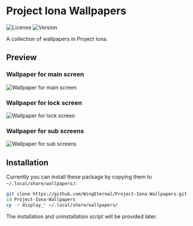 Project Iona Wallpapers
===

![License](https://img.shields.io/badge/license-GPLv3-blue.svg) ![Version](https://img.shields.io/badge/version-0.1.0-blue.svg)

A collection of wallpapers in Project Iona.

## Preview

### Wallpaper for main screen

![Wallpaper for main screen](display_0/contents/screenshot.png)

### Wallpaper for lock screen

![Wallpaper for lock screen](display_lock/contents/screenshot.png)

### Wallpaper for sub screens

![Wallpaper for sub screens](display_1/contents/screenshot.png)

## Installation

Currently you can install these package by copying them to `~/.local/share/wallpapers/`:
  
```bash
git clone https://github.com/WingEternal/Project-Iona-Wallpapers.git
cd Project-Iona-Wallpapers
cp -r display_* ~/.local/share/wallpapers/
```

The installation and uninstallation script will be provided later.
